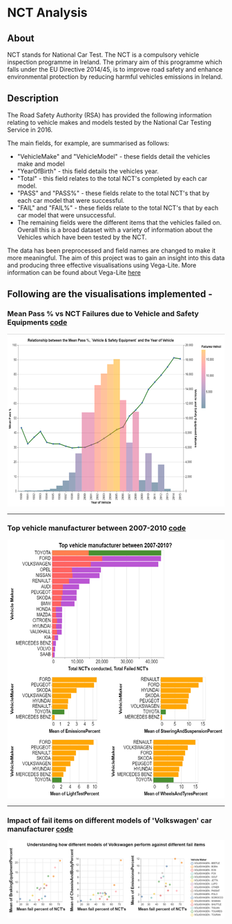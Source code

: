 # NCT Analysis

## About

NCT stands for National Car Test. The NCT is a compulsory vehicle inspection programme in Ireland. The primary aim of this programme which falls under the EU Directive 2014/45, is to improve road safety and enhance environmental protection by reducing harmful vehicles emissions in Ireland.

## Description

The Road Safety Authority (RSA) has provided the following information relating to vehicle makes and models tested by the National Car Testing Service in 2016. 

The main fields, for example, are summarised as follows:
- "VehicleMake" and "VehicleModel" - these fields detail the vehicles make and model
- "YearOfBirth" - this field details the vehicles year.
- "Total" - this field relates to the total NCT's completed by each car model.
- "PASS" and "PASS%" - these fields relate to the total NCT's that by each car model that were successful.
- "FAIL" and "FAIL%" - these fields relate to the total NCT's that by each car model that were unsuccessful.
- The remaining fields were the different items that the vehicles failed on.
Overall this is a broad dataset with a variety of information about the Vehicles which have been tested by the NCT.

The data has been preprocessed and field names are changed to make it more meaningful.
The aim of this project was to gain an insight into this data and producing three effective visualisations using Vega-Lite. More information can be found about Vega-Lite [here](https://vega.github.io/vega-lite/)

## Following are the visualisations implemented -

### **Mean Pass % vs NCT Failures due to Vehicle and Safety Equipments** [code](/code/vega_spec/Vis1.json.vg)

<p align="center">
<img src="/output/vis1.png" height = 400></img>
</p>

------

### **Top vehicle manufacturer between 2007-2010** [code](/code/vega_spec/Vis2.json.vg)

<p align="center">
<img src="/output/vis2.png" height = 600></img>
</p>

------

### **Impact of fail items on different models of 'Volkswagen' car manufacturer** [code](/code/vega_spec/Vis3.json.vg)

<p align="center">
<img src="/output/vis3.png" height = "auto"></img>
</p>